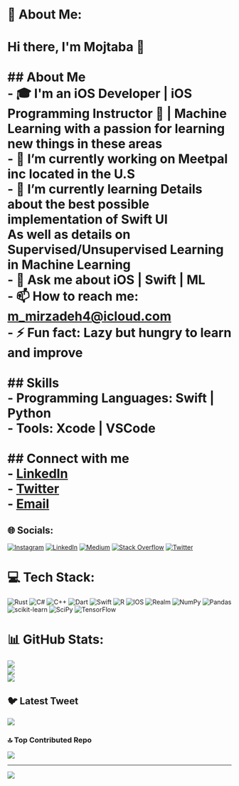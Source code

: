 # 💫 About Me:
# Hi there, I'm Mojtaba 👋<br><br>## About Me<br>- 🎓 I'm an iOS Developer | iOS Programming Instructor  | Machine Learning with a passion for learning new things in these areas<br>- 🔭 I’m currently working on Meetpal inc located in the U.S<br>- 🌱 I’m currently learning Details about the best possible implementation of Swift UI<br>As well as details on Supervised/Unsupervised Learning in Machine Learning<br>- 💬 Ask me about iOS | Swift | ML<br>- 📫 How to reach me: m_mirzadeh4@icloud.com<br>- ⚡ Fun fact: Lazy but hungry to learn and improve<br><br>## Skills<br>- **Programming Languages**: Swift | Python<br>- **Tools**: Xcode | VSCode<br><br>## Connect with me<br>- [LinkedIn](https://www.linkedin.com/in/msdmirzadeh4)<br>- [Twitter](https://twitter.com/m_msd4)<br>- [Email](mailto:m_mirzadeh4@icloud.com)<br>


## 🌐 Socials:
[![Instagram](https://img.shields.io/badge/Instagram-%23E4405F.svg?logo=Instagram&logoColor=white)](https://instagram.com/https://instagram.com/msdmirzadeh4?igshid=YmMyMTA2M2Y=) [![LinkedIn](https://img.shields.io/badge/LinkedIn-%230077B5.svg?logo=linkedin&logoColor=white)](https://linkedin.com/in/www.linkedin.com/in/msdmirzadeh4) [![Medium](https://img.shields.io/badge/Medium-12100E?logo=medium&logoColor=white)](https://medium.com/@https://medium.com/@msd.mirzadeh4) [![Stack Overflow](https://img.shields.io/badge/-Stackoverflow-FE7A16?logo=stack-overflow&logoColor=white)](https://stackoverflow.com/users/10635176) [![Twitter](https://img.shields.io/badge/Twitter-%231DA1F2.svg?logo=Twitter&logoColor=white)](https://twitter.com/https://twitter.com/m_msd4) 

# 💻 Tech Stack:
![Rust](https://img.shields.io/badge/rust-%23000000.svg?style=for-the-badge&logo=rust&logoColor=white) ![C#](https://img.shields.io/badge/c%23-%23239120.svg?style=for-the-badge&logo=c-sharp&logoColor=white) ![C++](https://img.shields.io/badge/c++-%2300599C.svg?style=for-the-badge&logo=c%2B%2B&logoColor=white) ![Dart](https://img.shields.io/badge/dart-%230175C2.svg?style=for-the-badge&logo=dart&logoColor=white) ![Swift](https://img.shields.io/badge/swift-F54A2A?style=for-the-badge&logo=swift&logoColor=white) ![R](https://img.shields.io/badge/r-%23276DC3.svg?style=for-the-badge&logo=r&logoColor=white) ![IOS](https://img.shields.io/badge/IOS-%2320232a.svg?style=for-the-badge&logo=apple&logoColor=white) ![Realm](https://img.shields.io/badge/Realm-39477F?style=for-the-badge&logo=realm&logoColor=white) ![NumPy](https://img.shields.io/badge/numpy-%23013243.svg?style=for-the-badge&logo=numpy&logoColor=white) ![Pandas](https://img.shields.io/badge/pandas-%23150458.svg?style=for-the-badge&logo=pandas&logoColor=white) ![scikit-learn](https://img.shields.io/badge/scikit--learn-%23F7931E.svg?style=for-the-badge&logo=scikit-learn&logoColor=white) ![SciPy](https://img.shields.io/badge/SciPy-%230C55A5.svg?style=for-the-badge&logo=scipy&logoColor=%white) ![TensorFlow](https://img.shields.io/badge/TensorFlow-%23FF6F00.svg?style=for-the-badge&logo=TensorFlow&logoColor=white)
# 📊 GitHub Stats:
![](https://github-readme-stats.vercel.app/api?username=smsdm4&theme=swift&hide_border=false&include_all_commits=true&count_private=true)<br/>
![](https://github-readme-streak-stats.herokuapp.com/?user=smsdm4&theme=swift&hide_border=false)<br/>
![](https://github-readme-stats.vercel.app/api/top-langs/?username=smsdm4&theme=swift&hide_border=false&include_all_commits=true&count_private=true&layout=compact)

## 🐦 Latest Tweet
[![](https://gtce.itsvg.in/api?username=https://twitter.com/m_msd4)](https://github.com/VishwaGauravIn/github-twitter-card-embed)

### 🔝 Top Contributed Repo
![](https://github-contributor-stats.vercel.app/api?username=smsdm4&limit=5&theme=dark&combine_all_yearly_contributions=true)

---
[![](https://visitcount.itsvg.in/api?id=smsdm4&icon=0&color=0)](https://visitcount.itsvg.in)

<!-- Proudly created with GPRM ( https://gprm.itsvg.in ) -->
